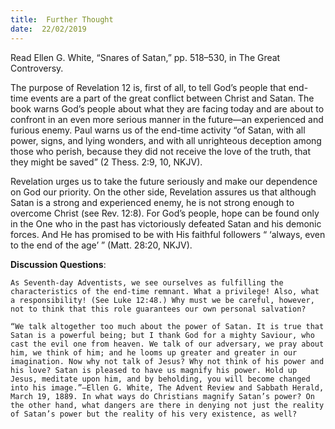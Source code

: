 ```yaml
---
title:  Further Thought
date:  22/02/2019
---
```


Read Ellen G. White, “Snares of Satan,” pp. 518–530, in The Great Controversy.

The purpose of Revelation 12 is, first of all, to tell God’s people that end-time events are a part of the great conflict between Christ and Satan. The book warns God’s people about what they are facing today and are about to confront in an even more serious manner in the future—an experienced and furious enemy. Paul warns us of the end-time activity “of Satan, with all power, signs, and lying wonders, and with all unrighteous deception among those who perish, because they did not receive the love of the truth, that they might be saved” (2 Thess. 2:9, 10, NKJV).

Revelation urges us to take the future seriously and make our dependence on God our priority. On the other side, Revelation assures us that although Satan is a strong and experienced enemy, he is not strong enough to overcome Christ (see Rev. 12:8). For God’s people, hope can be found only in the One who in the past has victoriously defeated Satan and his demonic forces. And He has promised to be with His faithful followers “ ‘always, even to the end of the age’ ” (Matt. 28:20, NKJV).

**Discussion Questions**:

`As Seventh-day Adventists, we see ourselves as fulfilling the characteristics of the end-time remnant. What a privilege! Also, what a responsibility! (See Luke 12:48.) Why must we be careful, however, not to think that this role guarantees our own personal salvation?`

`“We talk altogether too much about the power of Satan. It is true that Satan is a powerful being; but I thank God for a mighty Saviour, who cast the evil one from heaven. We talk of our adversary, we pray about him, we think of him; and he looms up greater and greater in our imagination. Now why not talk of Jesus? Why not think of his power and his love? Satan is pleased to have us magnify his power. Hold up Jesus, meditate upon him, and by beholding, you will become changed into his image.”—Ellen G. White, The Advent Review and Sabbath Herald, March 19, 1889. In what ways do Christians magnify Satan’s power? On the other hand, what dangers are there in denying not just the reality of Satan’s power but the reality of his very existence, as well?`